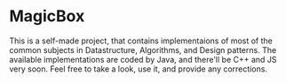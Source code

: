# MagicBox
This is a self-made project, that contains implementaions of most of the common subjects in Datastructure, Algorithms, and Design patterns.
The available implementations are coded by Java, and there'll be C++ and JS very soon.
Feel free to take a look, use it, and provide any corrections.
